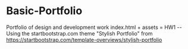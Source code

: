 # Basic-Portfolio
Portfolio of design and development work
index.html + assets = HW1
--Using the startbootstrap.com theme "Stylish Portfolio" from https://startbootstrap.com/template-overviews/stylish-portfolio
